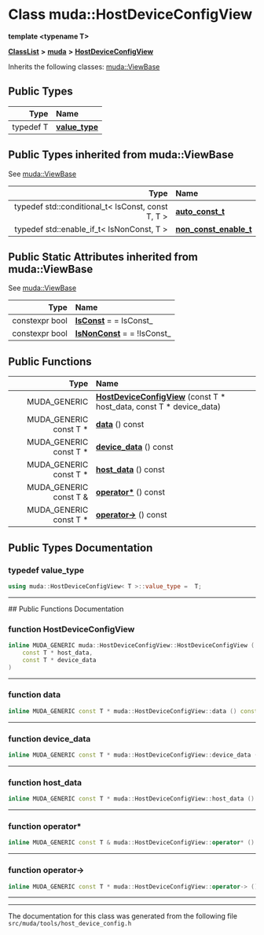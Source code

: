 

# Class muda::HostDeviceConfigView

**template &lt;typename T&gt;**



[**ClassList**](annotated.md) **>** [**muda**](namespacemuda.md) **>** [**HostDeviceConfigView**](classmuda_1_1_host_device_config_view.md)








Inherits the following classes: [muda::ViewBase](classmuda_1_1_view_base.md)














## Public Types

| Type | Name |
| ---: | :--- |
| typedef T | [**value\_type**](#typedef-value_type)  <br> |


## Public Types inherited from muda::ViewBase

See [muda::ViewBase](classmuda_1_1_view_base.md)

| Type | Name |
| ---: | :--- |
| typedef std::conditional\_t&lt; IsConst, const T, T &gt; | [**auto\_const\_t**](classmuda_1_1_view_base.md#typedef-auto_const_t)  <br> |
| typedef std::enable\_if\_t&lt; IsNonConst, T &gt; | [**non\_const\_enable\_t**](classmuda_1_1_view_base.md#typedef-non_const_enable_t)  <br> |












## Public Static Attributes inherited from muda::ViewBase

See [muda::ViewBase](classmuda_1_1_view_base.md)

| Type | Name |
| ---: | :--- |
|  constexpr bool | [**IsConst**](classmuda_1_1_view_base.md#variable-isconst)   = = IsConst\_<br> |
|  constexpr bool | [**IsNonConst**](classmuda_1_1_view_base.md#variable-isnonconst)   = = !IsConst\_<br> |


























## Public Functions

| Type | Name |
| ---: | :--- |
|  MUDA\_GENERIC | [**HostDeviceConfigView**](#function-hostdeviceconfigview) (const T \* host\_data, const T \* device\_data) <br> |
|  MUDA\_GENERIC const T \* | [**data**](#function-data) () const<br> |
|  MUDA\_GENERIC const T \* | [**device\_data**](#function-device_data) () const<br> |
|  MUDA\_GENERIC const T \* | [**host\_data**](#function-host_data) () const<br> |
|  MUDA\_GENERIC const T & | [**operator\***](#function-operator) () const<br> |
|  MUDA\_GENERIC const T \* | [**operator-&gt;**](#function-operator_1) () const<br> |
























































## Public Types Documentation




### typedef value\_type 

```C++
using muda::HostDeviceConfigView< T >::value_type =  T;
```




<hr>
## Public Functions Documentation




### function HostDeviceConfigView 

```C++
inline MUDA_GENERIC muda::HostDeviceConfigView::HostDeviceConfigView (
    const T * host_data,
    const T * device_data
) 
```




<hr>



### function data 

```C++
inline MUDA_GENERIC const T * muda::HostDeviceConfigView::data () const
```




<hr>



### function device\_data 

```C++
inline MUDA_GENERIC const T * muda::HostDeviceConfigView::device_data () const
```




<hr>



### function host\_data 

```C++
inline MUDA_GENERIC const T * muda::HostDeviceConfigView::host_data () const
```




<hr>



### function operator\* 

```C++
inline MUDA_GENERIC const T & muda::HostDeviceConfigView::operator* () const
```




<hr>



### function operator-&gt; 

```C++
inline MUDA_GENERIC const T * muda::HostDeviceConfigView::operator-> () const
```




<hr>

------------------------------
The documentation for this class was generated from the following file `src/muda/tools/host_device_config.h`

